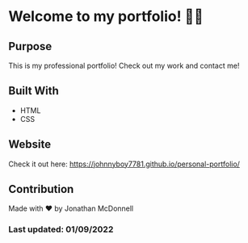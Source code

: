 # Welcome to my portfolio! 👨‍💻

## Purpose
This is my professional portfolio! Check out my work and contact me!

## Built With
* HTML
* CSS

## Website
Check it out here: https://johnnyboy7781.github.io/personal-portfolio/

## Contribution
Made with ❤️ by Jonathan McDonnell

### Last updated: 01/09/2022